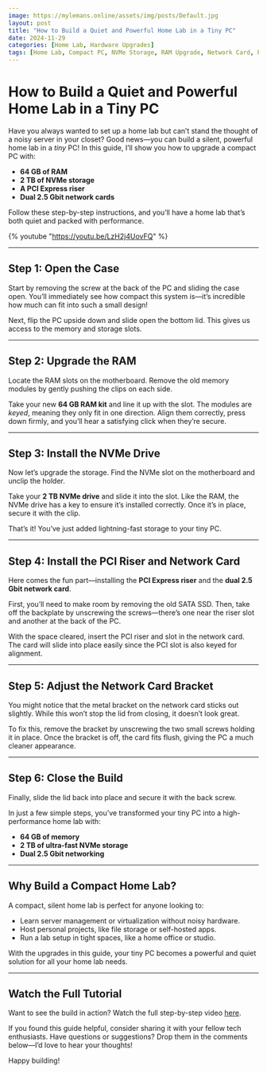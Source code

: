 ```yaml
---
image: https://mylemans.online/assets/img/posts/Default.jpg
layout: post
title: "How to Build a Quiet and Powerful Home Lab in a Tiny PC"
date: 2024-11-29
categories: [Home Lab, Hardware Upgrades]
tags: [Home Lab, Compact PC, NVMe Storage, RAM Upgrade, Network Card, PCI Riser, Silent Build, Tech DIY, Mini PC, Small Form Factor]
---
```


# How to Build a Quiet and Powerful Home Lab in a Tiny PC  

Have you always wanted to set up a home lab but can’t stand the thought of a noisy server in your closet? Good news—you can build a silent, powerful home lab in a *tiny* PC! In this guide, I’ll show you how to upgrade a compact PC with:  

- **64 GB of RAM**  
- **2 TB of NVMe storage**  
- **A PCI Express riser**  
- **Dual 2.5 Gbit network cards**  

Follow these step-by-step instructions, and you’ll have a home lab that’s both quiet and packed with performance.  

{% youtube "https://youtu.be/LzH2j4UovFQ" %}

---

## Step 1: Open the Case  

Start by removing the screw at the back of the PC and sliding the case open. You’ll immediately see how compact this system is—it’s incredible how much can fit into such a small design!  

Next, flip the PC upside down and slide open the bottom lid. This gives us access to the memory and storage slots.  

---

## Step 2: Upgrade the RAM  

Locate the RAM slots on the motherboard. Remove the old memory modules by gently pushing the clips on each side.  

Take your new **64 GB RAM kit** and line it up with the slot. The modules are *keyed*, meaning they only fit in one direction. Align them correctly, press down firmly, and you’ll hear a satisfying click when they’re secure.  

---

## Step 3: Install the NVMe Drive  

Now let’s upgrade the storage. Find the NVMe slot on the motherboard and unclip the holder.  

Take your **2 TB NVMe drive** and slide it into the slot. Like the RAM, the NVMe drive has a key to ensure it’s installed correctly. Once it’s in place, secure it with the clip.  

That’s it! You’ve just added lightning-fast storage to your tiny PC.  

---

## Step 4: Install the PCI Riser and Network Card  

Here comes the fun part—installing the **PCI Express riser** and the **dual 2.5 Gbit network card**.  

First, you’ll need to make room by removing the old SATA SSD. Then, take off the backplate by unscrewing the screws—there’s one near the riser slot and another at the back of the PC.  

With the space cleared, insert the PCI riser and slot in the network card. The card will slide into place easily since the PCI slot is also keyed for alignment.  

---

## Step 5: Adjust the Network Card Bracket  

You might notice that the metal bracket on the network card sticks out slightly. While this won’t stop the lid from closing, it doesn’t look great.  

To fix this, remove the bracket by unscrewing the two small screws holding it in place. Once the bracket is off, the card fits flush, giving the PC a much cleaner appearance.  

---

## Step 6: Close the Build  

Finally, slide the lid back into place and secure it with the back screw.  

In just a few simple steps, you’ve transformed your tiny PC into a high-performance home lab with:  

- **64 GB of memory**  
- **2 TB of ultra-fast NVMe storage**  
- **Dual 2.5 Gbit networking**  

---

## Why Build a Compact Home Lab?  

A compact, silent home lab is perfect for anyone looking to:  
- Learn server management or virtualization without noisy hardware.  
- Host personal projects, like file storage or self-hosted apps.  
- Run a lab setup in tight spaces, like a home office or studio.  

With the upgrades in this guide, your tiny PC becomes a powerful and quiet solution for all your home lab needs.  

---

## Watch the Full Tutorial  

Want to see the build in action? Watch the full step-by-step video [here](#).  

If you found this guide helpful, consider sharing it with your fellow tech enthusiasts. Have questions or suggestions? Drop them in the comments below—I’d love to hear your thoughts!  

Happy building!  
